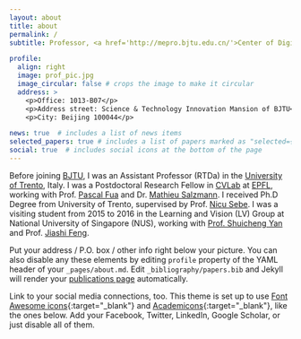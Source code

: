 ```yaml
---
layout: about
title: about
permalink: /
subtitle: Professor, <a href='http://mepro.bjtu.edu.cn/'>Center of Digital Media Information Processing</a>. Institute of Information Science, Beijing Jiaotong University. Office 1013-B07, Science and Technology Innovation Mansion of BJTU, Beijing 100044.

profile:
  align: right
  image: prof_pic.jpg
  image_circular: false # crops the image to make it circular
  address: >
    <p>Office: 1013-B07</p>
    <p>Address street: Science & Technology Innovation Mansion of BJTU</p>
    <p>City: Beijing 100044</p>

news: true  # includes a list of news items
selected_papers: true # includes a list of papers marked as "selected={true}"
social: true  # includes social icons at the bottom of the page
---
```


Before joining [BJTU](http://en.bjtu.edu.cn/), I was an Assistant Professor (RTDa) in the [University of Trento](https://www.unitn.it/en), Italy. 
I was a Postdoctoral Research Fellow in [CVLab](https://cvlab.epfl.ch/) at [EPFL](https://www.epfl.ch/en/), working with Prof. [Pascal Fua](https://people.epfl.ch/cgi-bin/people?id=112366&op=bio&lang=en&cvlang=en) and Dr. [Mathieu Salzmann](https://people.epfl.ch/cgi-bin/people?id=119864&op=bio&lang=en&cvlang=en).
I received Ph.D Degree from University of Trento, supervised by Prof. [Nicu Sebe](http://disi.unitn.it/~sebe/).
I was a visiting student from 2015 to 2016 in the Learning and Vision (LV) Group at National University of Singapore (NUS), working with [Prof. Shuicheng Yan](https://www.ece.nus.edu.sg/stfpage/eleyans/) and Prof. [Jiashi Feng](https://sites.google.com/site/jshfeng/).

Put your address / P.O. box / other info right below your picture. You can also disable any these elements by editing `profile` property of the YAML header of your `_pages/about.md`. Edit `_bibliography/papers.bib` and Jekyll will render your [publications page](/al-folio/publications/) automatically.

Link to your social media connections, too. This theme is set up to use [Font Awesome icons](http://fortawesome.github.io/Font-Awesome/){:target="\_blank"} and [Academicons](https://jpswalsh.github.io/academicons/){:target="\_blank"}, like the ones below. Add your Facebook, Twitter, LinkedIn, Google Scholar, or just disable all of them.
